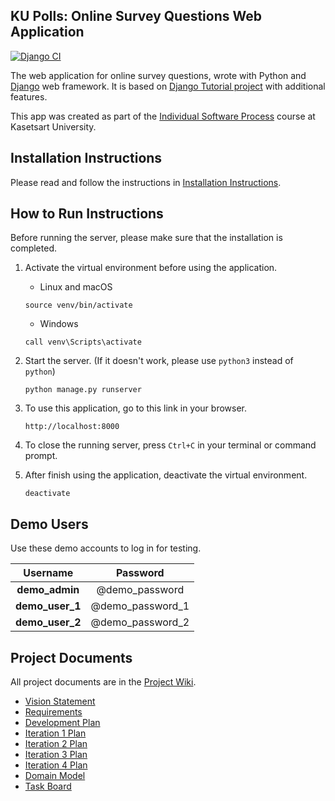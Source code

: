## KU Polls: Online Survey Questions Web Application

[![Django CI](https://github.com/J-Jullaphong/ku-polls/actions/workflows/django.yml/badge.svg)](https://github.com/J-Jullaphong/ku-polls/actions/workflows/django.yml)

The web application for online survey questions, wrote with Python and [Django](https://www.djangoproject.com/) web framework.
It is based on [Django Tutorial project][django-tutorial] with additional features.

This app was created as part of the [Individual Software Process](
https://cpske.github.io/ISP) course at Kasetsart University.

## Installation Instructions

Please read and follow the instructions in [Installation Instructions](Installation.md).

## How to Run Instructions

Before running the server, please make sure that the installation is completed.

1. Activate the virtual environment before using the application.
   - Linux and macOS
   ``` 
   source venv/bin/activate 
   ```
   - Windows
   ```  
   call venv\Scripts\activate
   ```

2. Start the server. (If it doesn't work, please use `python3` instead of `python`)
   ```
   python manage.py runserver
   ```
   
3. To use this application, go to this link in your browser.
   ```
   http://localhost:8000
   ```

4. To close the running server, press `Ctrl+C` in your terminal or command prompt. 

5. After finish using the application, deactivate the virtual environment.
   ```
   deactivate
   ```

## Demo Users

Use these demo accounts to log in for testing.

|    Username     |     Password     |
|:---------------:|:----------------:|
| **demo_admin**  |  @demo_password  |
| **demo_user_1** | @demo_password_1 |
| **demo_user_2** | @demo_password_2 |

## Project Documents

All project documents are in the [Project Wiki](../../wiki/Home).

- [Vision Statement](../../wiki/Vision%20Statement)
- [Requirements](../../wiki/Requirements)
- [Development Plan](../../wiki/Development%20Plan)
- [Iteration 1 Plan](../../wiki/Iteration%201%20Plan)
- [Iteration 2 Plan](../../wiki/Iteration%202%20Plan)
- [Iteration 3 Plan](../../wiki/Iteration%203%20Plan)
- [Iteration 4 Plan](../../wiki/Iteration%204%20Plan)
- [Domain Model](../../wiki/Domain-Model)
- [Task Board](https://github.com/users/J-Jullaphong/projects/2)

[django-tutorial]: https://docs.djangoproject.com/en/4.1/intro/tutorial01/